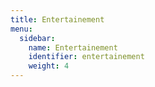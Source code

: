 ```yaml
---
title: Entertainement
menu:
  sidebar:
    name: Entertainement
    identifier: entertainement
    weight: 4
---
```

